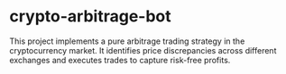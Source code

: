 # crypto-arbitrage-bot
This project implements a pure arbitrage trading strategy in the cryptocurrency market. It identifies price discrepancies across different exchanges and executes trades to capture risk-free profits.
